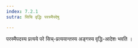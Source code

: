 ```yaml
---
index: 7.2.1
sutra: सिचि वृद्धिः परस्मैपदेषु

---
```

परस्मैपदस्य प्रत्यये परे सिच्-प्रत्ययान्तस्य अङ्गस्य वृद्धि-आदेशः भवति ।